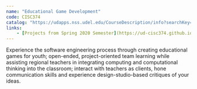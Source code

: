 ```yaml
---
name: "Educational Game Development"
code: CISC374
catalog: "https://udapps.nss.udel.edu/CourseDescription/info?searchKey=2020%7cCISC374"
links:
    - [Projects from Spring 2020 Semester](https://ud-cisc374.github.io/showcase/)
---
```


Experience the software engineering process through creating educational games for youth; open-ended, project-oriented team learning while assisting regional teachers in integrating computing and computational thinking into the classroom; interact with teachers as clients, hone communication skills and experience design-studio-based critiques of your ideas.